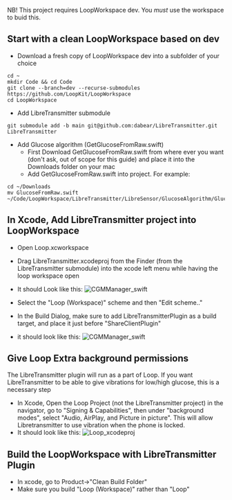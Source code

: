 NB! This project requires LoopWorkspace dev. You *must* use the workspace to buid this.

## Start with a clean LoopWorkspace based on dev

* Download a fresh copy of LoopWorkspace dev into a subfolder of your choice
```
cd ~
mkdir Code && cd Code
git clone --branch=dev --recurse-submodules https://github.com/LoopKit/LoopWorkspace
cd LoopWorkspace
```

* Add LibreTransmitter submodule
```
git submodule add -b main git@github.com:dabear/LibreTransmitter.git LibreTransmitter
```

* Add Glucose algorithm (GetGlucoseFromRaw.swift)
  * First Download GetGlucoseFromRaw.swift from where ever you want (don't ask, out of scope for this guide) and place it into the Downloads folder on your mac
  * Add GetGlucoseFromRaw.swift into project. For example:
```
cd ~/Downloads
mv GlucoseFromRaw.swift ~/Code/LoopWorkspace/LibreTransmitter/LibreSensor/GlucoseAlgorithm/GlucoseFromRaw.swift
```

## In Xcode, Add LibreTransmitter project into LoopWorkspace
* Open Loop.xcworkspace
* Drag LibreTransmitter.xcodeproj from the Finder (from the LibreTransmitter submodule) into the xcode left menu while having the loop workspace open 
* It should Look like this:
![CGMManager_swift](https://user-images.githubusercontent.com/442324/111884066-63241500-89bf-11eb-9b0c-14a440111cda.jpg "LibreTransmitter as part of workspace")

* Select the "Loop (Workspace)" scheme and then "Edit scheme.."
* In the Build Dialog, make sure to add LibreTransmitterPlugin as a build target, and place it just before "ShareClientPlugin"
* it should look like this: ![CGMManager_swift](https://user-images.githubusercontent.com/442324/111884191-41775d80-89c0-11eb-8f8a-51290e85d9a5.jpg)

## Give Loop Extra background permissions
 The LibreTransmitter plugin will run as a part of Loop. If you want LibreTransmitter to be able to give vibrations for low/high glucose, this is a necessary step
* In Xcode, Open the Loop Project (not the LibreTransmitter project) in the navigator, go to "Signing & Capabilities", then under "background modes", select "Audio, AirPlay, and Picture in picture". This will allow Libretransmitter to use vibration when the phone is locked.
* It should look like this: ![Loop_xcodeproj](https://user-images.githubusercontent.com/442324/111884302-14777a80-89c1-11eb-9171-76ffcef2f345.jpg "Audio/Vibrate capability added into Loop For libretransmitter to work in background")


## Build the LoopWorkspace with LibreTransmitter Plugin
* In xcode, go to Product->"Clean Build Folder"
* Make sure you build "Loop (Workspace)" rather than "Loop"
